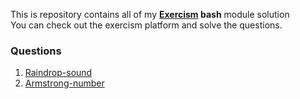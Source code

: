 This is repository contains all of my **[Exercism](https://exercism.org/) bash** module solution  
You can check out the exercism platform and solve the questions.

### Questions
1) [Raindrop-sound](raindrop-sound.sh)
2) [Armstrong-number](armstrong-number.sh)


